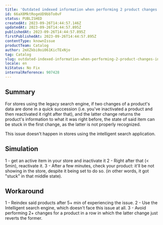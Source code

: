 ```yaml
---
title: 'Outdated indexed information when performing 2 product changes in a row.'
id: 66aX8MktRogeUD9bbTo0vF
status: PUBLISHED
createdAt: 2023-09-26T14:44:57.146Z
updatedAt: 2023-09-26T14:44:57.895Z
publishedAt: 2023-09-26T14:44:57.895Z
firstPublishedAt: 2023-09-26T14:44:57.895Z
contentType: knownIssue
productTeam: Catalog
author: 2mXZkbi0oi061KicTExNjo
tag: Catalog
slug: outdated-indexed-information-when-performing-2-product-changes-in-a-row
locale: en
kiStatus: No Fix
internalReference: 907428
---
```


## Summary


For stores using the legacy search engine, if two changes of a product's data are done in a quick succession (i.e. you've inactivated a product and then reactivated it right after that), and the latter change returns the product's information to what it was right before, the state of said item can be stuck in the first change, as the latter is not properly recognized.

This issue doesn't happen in stores using the intelligent search application.


##

## Simulation


1 - get an active item in your store and inactivate it
2 - Right after that (< 5min), reactivate it.
3 - After a few minutes, check your product: it'll be not showing in the store, despite it being set to do so. (in other words, it got "stuck" in that middle state).


##

## Workaround


1 - Reindex said products after 5+ min of experiencing the issue.
2 - Use the Intelligent search engine, which doesn't face this issue at all.
3 - Avoid performing 2+ changes for a product in a row in which the latter change just reverts the former.





